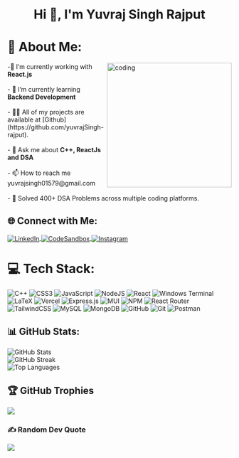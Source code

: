 <h1 align="center">Hi 👋, I'm Yuvraj Singh Rajput</h1>

# 💫 About Me:
<img align="right" alt="coding" width="280" src="https://static.wixstatic.com/media/bbe642_62414e50bef34ce28db1afabf55f17ec~mv2.gif"/>
-🔭 I’m currently working with <b>React.js</b><br/><br/>- 🌱 I’m currently learning <b>Backend Development</b><br/><br/>- 👨‍💻 All of my projects are available at [Github](https://github.com/yuvrajSingh-rajput).<br/><br/>- 💬 Ask me about <b>C++, ReactJs and DSA</b><br/><br/>- 📫 How to reach me yuvrajsingh01579@gmail.com<br /><br/>- 🤖 Solved 400+ DSA Problems across multiple coding platforms.<br/>

## 🌐 Connect with Me:
<p align="left">
  <a href="https://linkedin.com/in/yuvraj-singh-rajput-12489925a" target="_blank">
    <img align="center" src="https://img.shields.io/badge/-LinkedIn-%230077B5.svg?style=for-the-badge&logo=linkedin&logoColor=white" alt="LinkedIn" />
  </a>
  <a href="https://codesandbox.com/yuvrajsingh-rajput" target="_blank">
    <img align="center" src="https://img.shields.io/badge/-CodeSandbox-%23333.svg?style=for-the-badge&logo=codesandbox&logoColor=white" alt="CodeSandbox" />
  </a>
  <a href="https://instagram.com/_yuvrajsinghrajput_" target="_blank">
    <img align="center" src="https://img.shields.io/badge/-Instagram-%23E4405F.svg?style=for-the-badge&logo=instagram&logoColor=white" alt="Instagram" />
  </a>
</p>

# 💻 Tech Stack:
![C++](https://img.shields.io/badge/c++-%2300599C.svg?style=for-the-badge&logo=c%2B%2B&logoColor=white) ![CSS3](https://img.shields.io/badge/css3-%231572B6.svg?style=for-the-badge&logo=css3&logoColor=white) ![JavaScript](https://img.shields.io/badge/javascript-%23323330.svg?style=for-the-badge&logo=javascript&logoColor=%23F7DF1E) ![NodeJS](https://img.shields.io/badge/node.js-6DA55F?style=for-the-badge&logo=node.js&logoColor=white) ![React](https://img.shields.io/badge/react-%2320232a.svg?style=for-the-badge&logo=react&logoColor=%2361DAFB) 
![Windows Terminal](https://img.shields.io/badge/Windows%20Terminal-%234D4D4D.svg?style=for-the-badge&logo=windows-terminal&logoColor=white) ![LaTeX](https://img.shields.io/badge/latex-%23008080.svg?style=for-the-badge&logo=latex&logoColor=white) ![Vercel](https://img.shields.io/badge/vercel-%23000000.svg?style=for-the-badge&logo=vercel&logoColor=white) ![Express.js](https://img.shields.io/badge/express.js-%23404d59.svg?style=for-the-badge&logo=express&logoColor=%2361DAFB) ![MUI](https://img.shields.io/badge/MUI-%230081CB.svg?style=for-the-badge&logo=mui&logoColor=white) ![NPM](https://img.shields.io/badge/NPM-%23CB3837.svg?style=for-the-badge&logo=npm&logoColor=white)  ![React Router](https://img.shields.io/badge/React_Router-CA4245?style=for-the-badge&logo=react-router&logoColor=white) ![TailwindCSS](https://img.shields.io/badge/tailwindcss-%2338B2AC.svg?style=for-the-badge&logo=tailwind-css&logoColor=white) ![MySQL](https://img.shields.io/badge/mysql-4479A1.svg?style=for-the-badge&logo=mysql&logoColor=white) ![MongoDB](https://img.shields.io/badge/MongoDB-%234ea94b.svg?style=for-the-badge&logo=mongodb&logoColor=white) ![GitHub](https://img.shields.io/badge/github-%23121011.svg?style=for-the-badge&logo=github&logoColor=white) ![Git](https://img.shields.io/badge/git-%23F05033.svg?style=for-the-badge&logo=git&logoColor=white) ![Postman](https://img.shields.io/badge/Postman-FF6C37?style=for-the-badge&logo=postman&logoColor=white)

## 📊 GitHub Stats:
<p align="left">
  <img src="https://github-readme-stats.vercel.app/api?username=yuvrajSingh-rajput&theme=shades-of-purple&hide_border=false&include_all_commits=false&count_private=false" alt="GitHub Stats" /><br/>
  <img src="https://github-readme-streak-stats.herokuapp.com/?user=yuvrajSingh-rajput&theme=shades-of-purple&hide_border=false" alt="GitHub Streak" /><br/>
  <img src="https://github-readme-stats.vercel.app/api/top-langs/?username=yuvrajSingh-rajput&theme=shades-of-purple&hide_border=false&include_all_commits=false&count_private=false&layout=compact" alt="Top Languages" />
</p>

## 🏆 GitHub Trophies
![](https://github-profile-trophy.vercel.app/?username=yuvrajSingh-rajput&theme=radical&no-frame=false&no-bg=true&margin-w=4)

### ✍️ Random Dev Quote
![](https://quotes-github-readme.vercel.app/api?type=horizontal&theme=radical)
